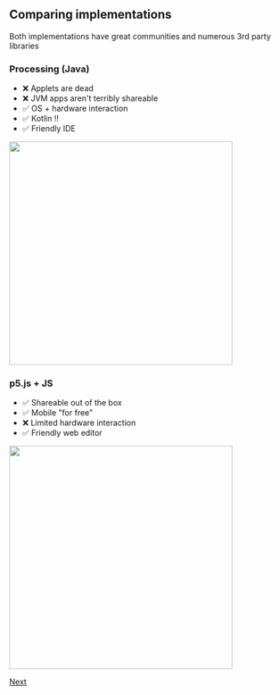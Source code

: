 ## Comparing implementations

Both implementations have great communities and numerous 3rd party libraries

### Processing (Java)
- ❌ Applets are dead
- ❌ JVM apps aren't terribly shareable
- ✅ OS + hardware interaction
- ✅ Kotlin !!
- ✅ Friendly IDE
<img src="https://jorgezapatero.github.io/processing-pres/processing-ide.png" width="400" />


### p5.js + JS
- ✅ Shareable out of the box
- ✅ Mobile "for free"
- ❌ Limited hardware interaction
- ✅ Friendly web editor
<img src="https://jorgezapatero.github.io/processing-pres/p5-editor.png" width="400" />

[Next](https://jorgezapatero.github.io/processing-pres/slide-3)
